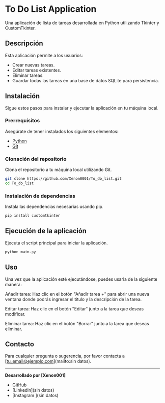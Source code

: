 # To Do List Application

Una aplicación de lista de tareas desarrollada en Python utilizando Tkinter y CustomTkinter.

## Descripción

Esta aplicación permite a los usuarios:
- Crear nuevas tareas.
- Editar tareas existentes.
- Eliminar tareas.
- Guardar todas las tareas en una base de datos SQLite para persistencia.

## Instalación

Sigue estos pasos para instalar y ejecutar la aplicación en tu máquina local.

### Prerrequisitos

Asegúrate de tener instalados los siguientes elementos:
- [Python](https://www.python.org/downloads/)
- [Git](https://git-scm.com/)

### Clonación del repositorio

Clona el repositorio a tu máquina local utilizando Git.

```bash
git clone https://github.com/Xenon0001/To_do_list.git
cd To_do_list
```

### Instalación de dependencias

Instala las dependencias necesarias usando pip.

```bash
pip install customtkinter
```

## Ejecución de la aplicación

Ejecuta el script principal para iniciar la aplicación.

```bash
python main.py
```

## Uso

Una vez que la aplicación esté ejecutándose, puedes usarla de la siguiente manera:

Añadir tarea: Haz clic en el botón "Añadir tarea +" para abrir una nueva ventana donde podrás ingresar el título y la descripción de la tarea.

Editar tarea: Haz clic en el botón "Editar" junto a la tarea que deseas modificar.

Eliminar tarea: Haz clic en el botón "Borrar" junto a la tarea que deseas eliminar.

## Contacto

Para cualquier pregunta o sugerencia, por favor contacta a [tu_email@ejemplo.com](mailto:sin datos).

---

**Desarrollado por [Xenon001]**

- [GitHub](https://github.com/Xenon001)
- [LinkedIn](sin datos)
- [Instagram ](sin datos)
